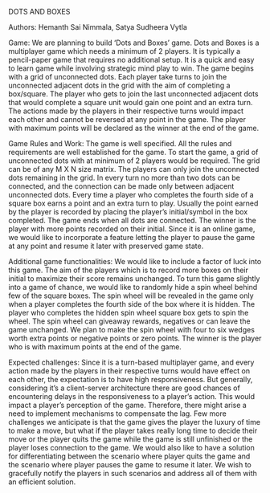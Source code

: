 ﻿DOTS AND BOXES

Authors: Hemanth Sai Nimmala, Satya Sudheera Vytla

Game: We are planning to build ‘Dots and Boxes’ game. Dots and Boxes
is a multiplayer game which needs a minimum of 2 players. It is
typically a pencil-paper game that requires no additional setup. It is
a quick and easy to learn game while involving strategic mind play to
win. The game begins with a grid of unconnected dots. Each player take
turns to join the unconnected adjacent dots in the grid with the aim
of completing a box/square. The player who gets to join the last
unconnected adjacent dots that would complete a square unit would gain
one point and an extra turn. The actions made by the players in their
respective turns would impact each other and cannot be reversed at any
point in the game. The player with maximum points will be declared as
the winner at the end of the game.

Game Rules and Work: The game is well specified. All the rules and
requirements are well established for the game. To start the game, a
grid of unconnected dots with at minimum of 2 players would be
required. The grid can be of any M X N size matrix. The players can
only join the unconnected dots remaining in the grid. In every turn no
more than two dots can be connected, and the connection can be made
only between adjacent unconnected dots. Every time a player who
completes the fourth side of a square box earns a point and an extra
turn to play. Usually the point earned by the player is recorded by
placing the player’s initial/symbol in the box completed. The game
ends when all dots are connected. The winner is the player with more
points recorded on their initial. Since it is an online game, we would
like to incorporate a feature letting the player to pause the game at
any point and resume it later with preserved game state.

Additional game functionalities: We would like to include a factor of
luck into this game. The aim of the players which is to record more
boxes on their initial to maximize their score remains unchanged. To
turn this game slightly into a game of chance, we would like to
randomly hide a spin wheel behind few of the square boxes. The spin
wheel will be revealed in the game only when a player completes the
fourth side of the box where it is hidden. The player who completes
the hidden spin wheel square box gets to spin the wheel. The spin
wheel can giveaway rewards, negatives or can leave the game unchanged.
We plan to make the spin wheel with four to six wedges worth extra
points or negative points or zero points. The winner is the player who
is with maximum points at the end of the game.

Expected challenges: Since it is a turn-based multiplayer game, and
every action made by the players in their respective turns would have
effect on each other, the expectation is to have high responsiveness.
But generally, considering it’s a client-server architecture there are
good chances of encountering delays in the responsiveness to a
player’s action. This would impact a player’s perception of the game.
Therefore, there might arise a need to implement mechanisms to
compensate the lag. Few more challenges we anticipate is that the game
gives the player the luxury of time to make a move, but what if the
player takes really long time to decide their move or the player quits
the game while the game is still unfinished or the player loses
connection to the game. We would also like to have a solution for
differentiating between the scenario where player quits the game and
the scenario where player pauses the game to resume it later. We wish
to gracefully notify the players in such scenarios and address all of
them with an efficient solution.
